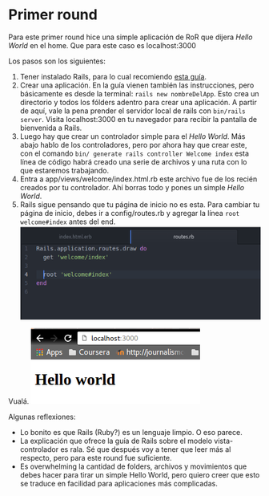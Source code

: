 # Primer round

Para este primer round hice una simple aplicación de RoR que dijera *Hello World* en el home. Que para este caso es localhost:3000

Los pasos son los siguientes:

1. Tener instalado Rails, para lo cual recomiendo [esta guía](http://guides.rubyonrails.org/getting_started.html).
2. Crear una aplicación. En la guía vienen también las instrucciones, pero básicamente es desde la terminal: `rails new nombreDelApp`. Esto crea un directorio y todos los fólders adentro para crear una aplicación. A partir de aquí, vale la pena prender el servidor local de rails con `bin/rails server`. Visita localhost:3000 en tu navegador para recibir la pantalla de bienvenida a Rails.
3. Luego hay que crear un controlador simple para el *Hello World*. Más abajo hablo de los controladores, pero por ahora hay que crear este, con el comando `bin/ generate rails controller Welcome index` esta línea de código habrá creado una serie de archivos y una ruta con lo que estaremos trabajando.
4. Entra a app/views/welcome/index.html.rb este archivo fue de los recién creados por tu controlador. Ahí borras todo y pones un simple *Hello World*.
5. Rails sigue pensando que tu página de inicio no es esta. Para cambiar tu página de inicio, debes ir a config/routes.rb y agregar la línea `root welcome#index` antes del end. ![alt-text](code.png "código")

Vualá.
![alt-text](browser.png "resultado")

Algunas reflexiones:
- Lo bonito es que Rails (Ruby?) es un lenguaje limpio. O eso parece.
- La explicación que ofrece la guía de Rails sobre el modelo vista-controlador es rala. Sé que después voy a tener que leer más al respecto, pero para este round fue suficiente.
- Es overwhelming la cantidad de folders, archivos y movimientos que debes hacer para tirar un simple Hello World, pero quiero creer que esto se traduce en facilidad para aplicaciones más complicadas.

